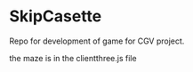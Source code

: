 # SkipCasette
Repo for development of game for CGV project.

the maze is in the clientthree.js file
